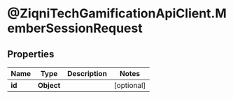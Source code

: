 # @ZiqniTechGamificationApiClient.MemberSessionRequest

## Properties

Name | Type | Description | Notes
------------ | ------------- | ------------- | -------------
**id** | **Object** |  | [optional] 


